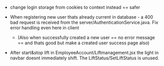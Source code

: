 * change login storage from cookies to context instead == safer

* When registering new user thats already current in database - a 400 bad request is received from the server/AuthenticationService.java. Fix error handling even here in client
    - (Also when successfully created a new user == no error message == and thats good but make a created user success page also)

* After start&stop lift in EmployeeAccount/Liftmanagement.jsx the light in navbar doesnt immediately shift. The LiftStatus/SetLiftStatus is unused.